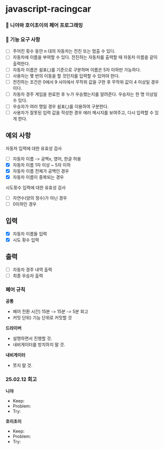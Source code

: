 # javascript-racingcar

### 🐥 니야와 호이초이의 페어 프로그래밍

### 🎯 기능 요구 사항

- [ ] 주어진 횟수 동안 n 대의 자동차는 전진 또는 멈출 수 있다.
- [ ] 자동차에 이름을 부여할 수 있다. 전진하는 자동차를 출력할 때 자동차 이름을 같이 출력한다.
- [ ] 자동차 이름은 쉼표(,)를 기준으로 구분하며 이름은 5자 이하만 가능하다.
- [ ] 사용자는 몇 번의 이동을 할 것인지를 입력할 수 있어야 한다.
- [ ] 전진하는 조건은 0에서 9 사이에서 무작위 값을 구한 후 무작위 값이 4 이상일 경우이다.
- [ ] 자동차 경주 게임을 완료한 후 누가 우승했는지를 알려준다. 우승자는 한 명 이상일 수 있다.
- [ ] 우승자가 여러 명일 경우 쉼표(,)를 이용하여 구분한다.
- [ ] 사용자가 잘못된 입력 값을 작성한 경우 에러 메시지를 보여주고, 다시 입력할 수 있게 한다.

## 예외 사항

자동차 입력에 대한 유효성 검사

- [ ] 자동차 이름 -> 공백x, 영어, 한글 허용
- [x] 자동차 이름 1자 이상 ~ 5자 이하
- [x] 자동차 이름 전체가 공백인 경우
- [x] 자동차 이름이 중복되는 경우

시도횟수 입력에 대한 유효성 검사

- [ ] 자연수(양의 정수)가 아닌 경우
- [ ] 0이하인 경우

## 입력

- [x] 자동차 이름들 입력
- [x] 시도 횟수 입력

## 출력

- [ ] 자동차 경주 내역 출력
- [ ] 최종 우승자 출력

### 폐어 규칙

**공통**

- 페어 전환 시간) 15분 -> 15분 -> 5분 회고
- 커밋 단위) 기능 단위로 커밋할 것

**드라이버**

- 설명하면서 진행할 것.
- 내비게이터를 방치하지 말 것.

**내비게이터**

- 쪼지 말 것.

### 25.02.12 회고

**니야**

- Keep:
- Problem:
- Try:

**호이초이**

- Keep:
- Problem:
- Try:
